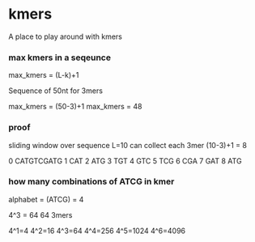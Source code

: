 # kmers
A place to play around with kmers

### max kmers in a seqeunce

max_kmers = (L-k)+1

Sequence of 50nt for 3mers

max_kmers = (50-3)+1
max_kmers = 48

### proof

sliding window over sequence L=10 can collect each 3mer
(10-3)+1 = 8

0 CATGTCGATG
1 CAT
2  ATG
3   TGT
4    GTC
5     TCG
6      CGA
7       GAT
8        ATG


### how many combinations of ATCG in kmer

alphabet = (ATCG) = 4

4^3 = 64 
64 3mers

4^1=4
4^2=16
4^3=64
4^4=256
4^5=1024
4^6=4096

